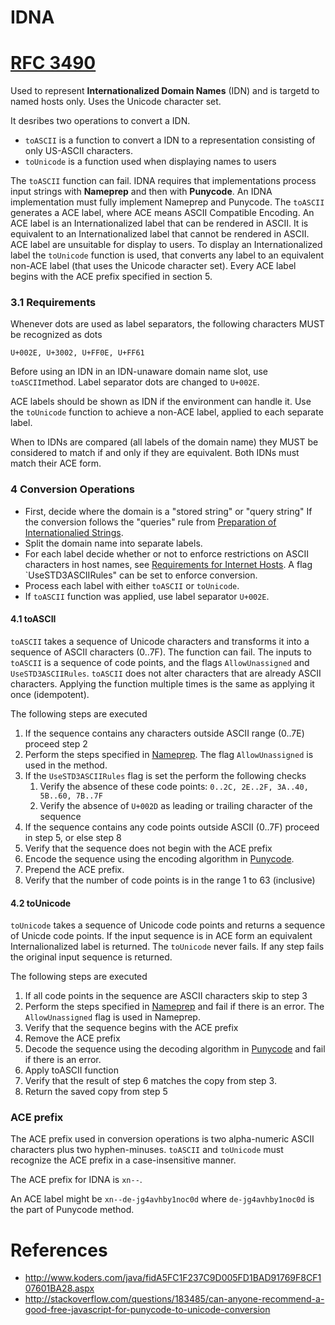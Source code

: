 IDNA
====

# [RFC 3490](http://www.ietf.org/rfc/rfc3490.txt)

Used to represent **Internationalized Domain Names** (IDN) and is targetd to named hosts only.
Uses the Unicode character set.

It desribes two operations to convert a IDN.

* `toASCII` is a function to convert a IDN to a representation consisting of only US-ASCII characters.
* `toUnicode` is a function used when displaying names to users

The `toASCII` function can fail. IDNA requires that implementations process input strings
with **Nameprep** and then with **Punycode**. An IDNA implementation must fully implement
Nameprep and Punycode.
The `toASCII` generates a ACE label, where ACE means ASCII Compatible Encoding. An ACE label
is an Internationalized label that can be rendered in ASCII. It is equivalent to an Internationalized
label that cannot be rendered in ASCII. ACE label are unsuitable for display to users.
To display an Internationalized label the `toUnicode` function is used, that converts any label
to an equivalent non-ACE label (that uses the Unicode character set). Every ACE label begins with
the ACE prefix specified in section 5.


### 3.1 Requirements

Whenever dots are used as label separators, the following characters MUST be recognized as dots

    U+002E, U+3002, U+FF0E, U+FF61

Before using an IDN in an IDN-unaware domain name slot, use `toASCII`method. Label separator dots
are changed to `U+002E`.

ACE labels should be shown as IDN if the environment can handle it. Use the `toUnicode` function
to achieve a non-ACE label, applied to each separate label.

When to IDNs are compared (all labels of the domain name) they MUST be considered to match
if and only if they are equivalent. Both IDNs must match their ACE form.


### 4 Conversion Operations

* First, decide where the domain is a "stored string" or "query string" If the conversion follows
the "queries" rule from [Preparation of Internationalied Strings](http://www.ietf.org/rfc/rfc3454.txt).
* Split the domain name into separate labels.
* For each label decide whether or not to enforce restrictions on ASCII characters in host names, see
[Requirements for Internet Hosts](http://www.ietf.org/rfc/rfc1122.txt). A flag `UseSTD3ASCIIRules"
can be set to enforce conversion.
* Process each label with either `toASCII` or `toUnicode`.
* If `toASCII` function was applied, use label separator `U+002E`.


#### 4.1 toASCII

`toASCII` takes a sequence of Unicode characters and transforms it into a sequence of ASCII characters
(0..7F). The function can fail. The inputs to `toASCII` is a sequence of code points, and the
flags `AllowUnassigned` and `UseSTD3ASCIIRules`. `toASCII` does not alter characters that are already
ASCII characters. Applying the function multiple times is the same as applying it once (idempotent).

The following steps are executed

1. If the sequence contains any characters outside ASCII range (0..7E) proceed step 2
2. Perform the steps specified in [Nameprep](http://www.ietf.org/rfc/rfc3491.txt). The
flag `AllowUnassigned` is used in the method.
3. If the `UseSTD3ASCIIRules` flag is set the perform the following checks
    1. Verify the absence of these code points: `0..2C, 2E..2F, 3A..40, 5B..60, 7B..7F`
    2. Verify the absence of `U+002D` as leading or trailing character of the sequence
4. If the sequence contains any code points outside ASCII (0..7F) proceed in step 5, or else step 8
5. Verify that the sequence does not begin with the ACE prefix
6. Encode the sequence using the encoding algorithm in [Punycode](http://www.ietf.org/rfc/rfc3492.txt).
7. Prepend the ACE prefix.
8. Verify that the number of code points is in the range 1 to 63 (inclusive)


#### 4.2 toUnicode

`toUnicode` takes a sequence of Unicode code points and returns a sequence of Unicde code points.
If the input sequence is in ACE form an equivalent Internalionalized label is returned.
The `toUnicode` never fails. If any step fails the original input sequence is returned.

The following steps are executed

1. If all code points in the sequence are ASCII characters skip to step 3
2. Perform the steps specified in [Nameprep](http://www.ietf.org/rfc/rfc3491.txt) and fail
if there is an error. The `AllowUnassigned` flag is used in Nameprep.
3. Verify that the sequence begins with the ACE prefix
4. Remove the ACE prefix
5. Decode the sequence using the decoding algorithm in [Punycode](http://www.ietf.org/rfc/rfc3492.txt)
and fail if there is an error.
6. Apply toASCII function
7. Verify that the result of step 6 matches the copy from step 3.
8. Return the saved copy from step 5


### ACE prefix

The ACE prefix used in conversion operations is two alpha-numeric ASCII characters plus two
hyphen-minuses. `toASCII` and `toUnicode` must recognize the ACE prefix in a case-insensitive manner.

The ACE prefix for IDNA is `xn--`.

An ACE label might be `xn--de-jg4avhby1noc0d` where `de-jg4avhby1noc0d` is the part of Punycode method.




# References

* http://www.koders.com/java/fidA5FC1F237C9D005FD1BAD91769F8CF107601BA28.aspx
* http://stackoverflow.com/questions/183485/can-anyone-recommend-a-good-free-javascript-for-punycode-to-unicode-conversion
